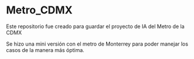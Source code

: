 # Metro_CDMX
Este repositorio fue creado para guardar el proyecto de IA del Metro de la CDMX

Se hizo una mini versión con el metro de Monterrey para poder manejar los casos de la manera más óptima. 
